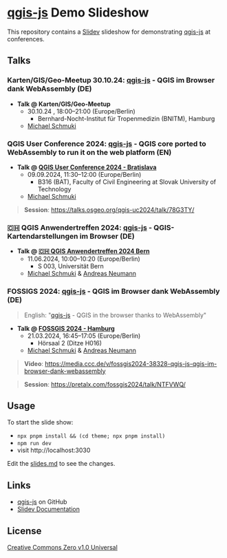 # [qgis-js](https://github.com/qgis/qgis-js) Demo Slideshow

This repository contains a [Slidev](https://sli.dev/) slideshow for demonstrating [qgis-js](https://github.com/qgis/qgis-js) at conferences.

## Talks

### Karten/GIS/Geo-Meetup 30.10.24: [qgis-js](https://github.com/qgis/qgis-js) - QGIS im Browser dank WebAssembly (DE)

- **Talk @ Karten/GIS/Geo-Meetup**
  - 30.10.24 , 18:00–21:00 (Europe/Berlin)
    - Bernhard-Nocht-Institut für Tropenmedizin (BNITM), Hamburg
  - <a href="https://github.com/boardend" target="_blank">Michael Schmuki</a>

### QGIS User Conference 2024: [qgis-js](https://github.com/qgis/qgis-js) - QGIS core ported to WebAssembly to run it on the web platform (EN)

- **Talk @ [QGIS User Conference 2024 - Bratislava](https://uc2024.qgis.sk/)**
  - 09.09.2024, 11:30–12:00 (Europe/Berlin)
    - B316 (BAT), Faculty of Civil Engineering at Slovak University of Technology
  - <a href="https://github.com/boardend" target="_blank">Michael Schmuki</a>

> **Session**: https://talks.osgeo.org/qgis-uc2024/talk/78G3TY/

### 🇨🇭 QGIS Anwendertreffen 2024: [qgis-js](https://github.com/qgis/qgis-js) - QGIS-Kartendarstellungen im Browser (DE)

- **Talk @ [🇨🇭 QGIS Anwendertreffen 2024 Bern](https://www.qgis.ch/de/anwendertreffen/anwendertreffen-2024.html)**
  - 11.06.2024, 10:00–10:20 (Europe/Berlin)
    - S 003, Universität Bern
  - <a href="https://github.com/boardend" target="_blank">Michael Schmuki</a> &amp; <a href="https://github.com/andreasneumann" target="_blank">Andreas Neumann</a>

### FOSSIGS 2024: [qgis-js](https://github.com/qgis/qgis-js) - QGIS im Browser dank WebAssembly (DE)

> English: "[qgis-js](https://github.com/qgis/qgis-js) - QGIS in the browser thanks to WebAssembly"

- **Talk @ [FOSSGIS 2024 - Hamburg](https://www.fossgis-konferenz.de/2024/)**
  - 21.03.2024, 16:45–17:05 (Europe/Berlin)
    - Hörsaal 2 (Ditze H016)
  - <a href="https://github.com/boardend" target="_blank">Michael Schmuki</a> &amp; <a href="https://github.com/andreasneumann" target="_blank">Andreas Neumann</a>

> **Video**: https://media.ccc.de/v/fossgis2024-38328-qgis-js-qgis-im-browser-dank-webassembly

> **Session**: https://pretalx.com/fossgis2024/talk/NTFVWQ/

## Usage

To start the slide show:

- `npx pnpm install && (cd theme; npx pnpm install)`
- `npm run dev`
- visit http://localhost:3030

Edit the [slides.md](./slides.md) to see the changes.

## Links

- [qgis-js](https://github.com/qgis/qgis-js) on GitHub
- [Slidev Documentation](https://sli.dev/)

## License

[Creative Commons Zero v1.0 Universal](./LICENSE)
